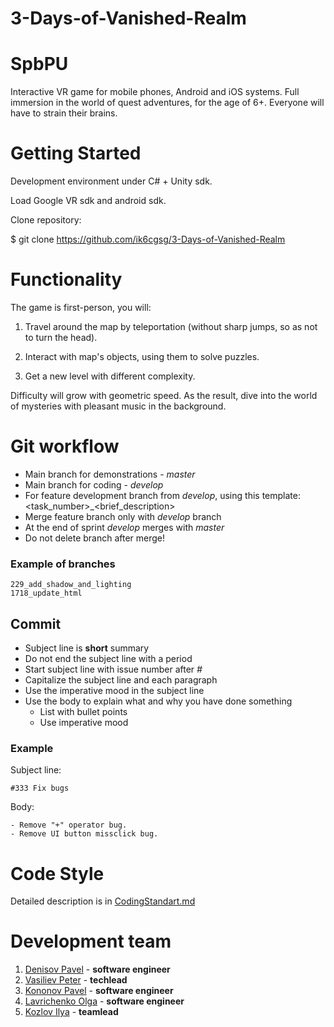 # 3-Days-of-Vanished-Realm
# SpbPU

Interactive VR game for mobile phones, Android and iOS systems. Full immersion in the world of quest adventures, for the age of 6+. Everyone will have to strain their brains.

# Getting Started
Development environment under C# + Unity sdk.

Load Google  VR sdk and android sdk.

Clone repository:

$ git clone  https://github.com/ik6cgsg/3-Days-of-Vanished-Realm




# Functionality 
The game is first-person, you will:

1) Travel around the map by teleportation (without sharp jumps, so as not to turn the head).

2) Interact with map's objects, using them to solve puzzles.

3) Get a new level with different complexity.

Difficulty will grow with geometric speed. As the result, dive into the world of mysteries with pleasant music in the background.
# Git workflow
* Main branch for demonstrations - *master*
* Main branch for coding - *develop*
* For feature development branch from *develop*, using this template: <task_number>_<brief_description>
* Merge feature branch only with *develop* branch
* At the end of sprint *develop* merges with *master*
* Do not delete branch after merge!

### Example of branches
```
229_add_shadow_and_lighting
1718_update_html
```
## Commit
* Subject line is **short** summary
* Do not end the subject line with a period
* Start subject line with issue number after *#*
* Capitalize the subject line and each paragraph
* Use the imperative mood in the subject line
* Use the body to explain what and why you have done something
  * List with bullet points
  * Use imperative mood

### Example
Subject line:
```
#333 Fix bugs
```
Body:
```
- Remove "+" operator bug.
- Remove UI button missclick bug.
```

# Code Style
Detailed description is in [CodingStandart.md](https://github.com/ik6cgsg/3-Days-of-Vanished-Realm/blob/master/CodingStandart.md)

# Development team
1) [Denisov Pavel](https://github.com/Ppasha9) - **software engineer**
2) [Vasiliev Peter](https://github.com/pv6) - **techlead**
3) [Kononov Pavel](https://github.com/decentNick) - **software engineer**
4) [Lavrichenko Olga](https://github.com/OLavrik) - **software engineer**
5) [Kozlov Ilya](https://github.com/ik6cgsg) - **teamlead**
